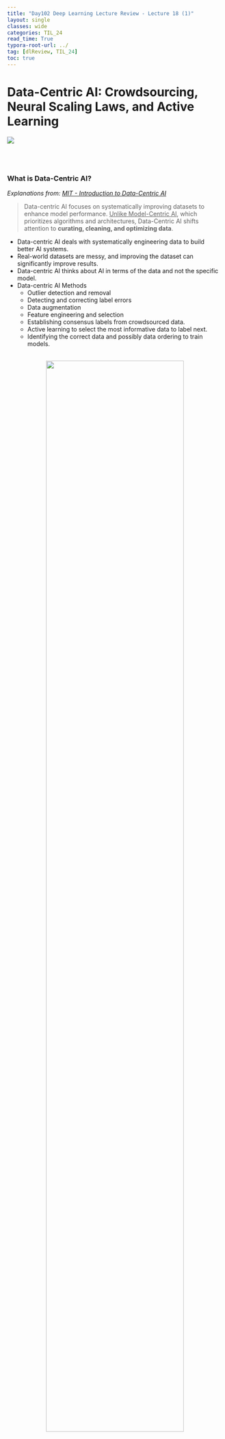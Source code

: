 ```yaml
---
title: "Day102 Deep Learning Lecture Review - Lecture 18 (1)"
layout: single
classes: wide
categories: TIL_24
read_time: True
typora-root-url: ../
tag: [dlReview, TIL_24]
toc: true 
---
```


# Data-Centric AI: Crowdsourcing, Neural Scaling Laws, and Active Learning 

<img src="/blog/images/2024-11-29-TIL24_Day102_DL/IMG_0298.JPG">

<br><Br>

### What is Data-Centric AI?

<I>Explanations from: [MIT - Introduction to Data-Centric AI](https://dcai.csail.mit.edu/)</I>

> Data-centric AI focuses on systematically improving datasets to enhance model performance. <u>Unlike Model-Centric AI</u>, which prioritizes algorithms and architectures, Data-Centric AI shifts attention to **curating, cleaning, and optimizing data**.

- Data-centric AI deals with systematically engineering data to build better AI systems.
- Real-world datasets are messy, and improving the dataset can significantly improve results.
- Data-centric AI thinks about AI in terms of the data and not the specific model.
- Data-centric AI Methods
  - Outlier detection and removal
  - Detecting and correcting label errors
  - Data augmentation
  - Feature engineering and selection
  - Establishing consensus labels from crowdsourced data.
  - Active learning to select the most informative data to label next.
  - Identifying the correct data and possibly data ordering to train models.<Br><br>

<center>
  <img src="/blog/images/2024-11-29-TIL24_Day102_DL/image-20241221170034955.png" width="80%"><br><br>
</center>



**Key Principles**:

1. **Systematic Data Engineering**:
   - Addresses noisy, redundant, and unbalanced datasets to improve model accuracy.
   - Implements methods like outlier detection, label correction, and data augmentation.
2. **Real-World Datasets are Messy**:
   - Many datasets have labeling errors, redundant samples, or poor-quality data points. Improving these can lead to better results than scaling model size or complexity.
3. **Iterative Dataset Improvements**:
   - Involves ongoing refinement of datasets, which includes labeling errors correction, balancing datasets, and focusing on high-quality data.

**Not Data-Centric AI**:

- Doubling dataset size indiscriminately without improving data quality.
- Hand-picking data points based on subjective criteria.





### Data Creation and Curation

- Data Creation is Expensive
  - Datasets may cost millions of dollars to create. 
    - Many companies spend much time getting prompts and dialogues to train LLMs.
  - The COCO dataset for semantic segmentation required over 85,000 annotator hours.<br><br>

- **Curating Datasets**

  - Major issues include:
    - Detecting erroneously labeled instances
    - Identifying inputs with quality problems 
      - Blurry Images
    - Data deduplication
    - Removing unwanted data
      - Toxic data for LLMs
    - Ensuring **no data leakage** between train and data sets
      - When scraping the web, many images may be identical or modified versions of the original
        - JPEG vs. PNG
        - Crops

  - **General Steps**
    - Acquire <u>large</u> amount of data
      - Most may be unlabeled
    - Acquire <u>labels</u> for the data
      - Usually from a human
    - Curate the dataset to remove errors and bad dta
    - Split dataset into appropriate partitions
    - Define metrics and study design for analysis
    - Version the dataset<br><br>

  

#### Crowdsourcing Labels

> Crowdsourcing involves gathering labels for datasets **from a distributed group of annotators**, often using platforms like Amazon Mechanical Turk. This approach is especially beneficial for large-scale datasets where manual labeling of all data is impractical.

- **Key Characteristics:**
  - Scalable: Can label vast amounts of data quickly.
  - Low Cost: Often cheaper than relying on domain experts.
  - Diverse Perspectives: Incorporates multiple viewpoints, which can improve label quality.<br><br>

- **Challenges**:
  1. Annotator Noise:
     - Not all annotators are equally skilled or diligent, leading to errors.
  2. Consistency:
     - Different annotators might interpret tasks differently, introducing variability.
  3. Quality Control:
     - Ensuring high-quality labels from non-expert annotators is challenging.
  4. Applications:
     - Text sentiment analysis, image recognition, medical data annotation.<br><br>



#### Estimating Annotator Quality

> To ensure reliable labels from crowdsourced data, it’s crucial <u>to estimate the quality of each annotator</u>. This allows identifying and weighing annotations based on annotator reliability.

**Estimating Inter-Annotator Agreement**

- We can quantify the confidence that a consensus label is correct via the agreement between annotations for an example:

  <center>
    $\text{Agreement}_i = \frac{1}{|\mathcal{J}_i|} \sum_{j \in \mathcal{J}_i} \left[ Y_{ij} == \hat{Y}_i \right]$ <br><br>
    </center>

- Where we are computing the average number of annotators who agreed on the label.

- We can estimate the quality of an anotator $j$ based on the fraction of their annotations that agree with the consensus label for the same example:

  <center>
    $\text{Quality}_j = \frac{1}{|\mathcal{I}_{j,+}|} \sum_{i \in \mathcal{I}_{j,+}} \left[ Y_{ij} == \hat{Y}_i \right]$<br><br>
  </center>

  - $\text{Quality}_j$: Measures the quality of annotator $j$.

  - $\vert \mathcal{I}_{j,+} \vert $: Total number of items labeled by annotator $j$ in the subset $\mathcal{I} _{j,+}$.   

  - $\sum_{i \in \mathcal{I} _{j,+}}$: Summation over all items $i$ labeled by annotator $j$ in the subset $\mathcal{I} _{j,+}$.     

  - $$\left[ Y _{ij}  = =  \hat{Y} _i \right]$$: Indicator function, which evaluates to 1 if annotator $j$'s label ($Y_{ij}$) matches the predicted/true label ($\hat{Y} _i$), and 0 otherwise.

    <br><br>

<b>Methods to Estimate Annotator Quality</b>

- **Accuracy Against Gold Standard**
  - **Gold Standard**: 
    - Provide annotators with data in <u>which you are 100% confident of the ground truth</u>.
    - If they poorly annotate this data, <u>you can evaluate</u> whether they are delivering appropriately high-quality data or merely providing you with poor results. 
    - Note that for certain issues, such as semantic segmentation, there is inherent subjective variability in the annotations provided.
    - Compare annotator's labels against a small set of verified labels.
    - $\text{Accuracy} = \frac{\text{Correct Annotations}}{\text{Total Annotations}}$

<br>

- **Agreement with Other Annotators**
  - Measure consistency between annnotators.
  - Common metric: **Cohen's Kappa** or **Fleiss' Kappa.**

<br>

- **Model-Based Estimation**
  - Use probabilistic models (e.g., Bayesian methods) to estimate annotator reliability based on their label history.

<br><Br>

**Problems with Majority Vote**

- Resolving ties is ambiguous.
- A bad annotator and good annotator have an equal impact on estimates.
- If you cannot enumerate a specific list of classes, e.g., natural language outputs, you
  need many annotators to get a consensus. <br><Br>



#### Estimating The Amount of Data We Need for Training

> Determining how much data is necessary to train a machine learning model is <u>a critical step in designing an efficient pipeline.</u> Too little data results in underfitting, while too much data wastes resources.

- For AI products, performance needs to be greater than some threshold.

  - Often these criteria are specified by product managers.

  - **Example**: Cancer detection recall over 99% with less than 5% false positives.

    <Br><br>

<center>
  <img src="/blog/images/2024-11-29-TIL24_Day102_DL/image-20241221192743901.png" width="80%"><br><br>
</center>





**Pareto Curve**

- A **Pareto Curve** is a graphical representation that <u>helps illustrate trade-offs between two competing objectives</u>, often in optimization problems or efficiency analysis. It is used to visualize the Pareto frontier, which is the set of points representing the best possible trade-offs.

**Key Features**:

1. **Pareto Frontier**:
   - The curve or boundary of the Pareto-efficient points where improving one objective leads to a degradation in the other.
   - Any point on the Pareto frontier is optimal in the sense that you cannot improve one objective without worsening the other.
2. **Dominated Points**:
   - Points below the Pareto curve are considered suboptimal because at least one objective can be improved without degrading the other.
3. **Applications**:
   - Data-Centric AI: Trade-offs between data quality and dataset size.
   - Economics: Trade-offs between cost and benefit.
   - Machine Learning: Trade-offs between model accuracy and computational cost.<br><Br>



#### **Error as a Function of Training Data Follows a Power Law**

In machine learning, the error (e.g., test error) of a model often decreases as the size of the training dataset increases. This relationship frequently follows a **power law**:

<center>
  $E(n) = \frac{A}{n^b}+C$<br><br>
</center>



where:

- $E(n)$: The error as a function of training data size $n$.
- $A$: A scaling constant that depends on the model and task complexity.
- $b$: The **power law exponent**, which indicates how quickly the error decreases as the data size grows.
- $C$: The irreducible error (Bayes error), representing the theoretical minimum error the model can achieve.



- Key Features of the **Power Law**

  - **Diminishing Returns**
    - As the size of training data $n$ increases, the error reduction becomes smaller.
    - For small dataset, adding more data significantly reduces error.
    - But, for larger datasets, the error reduction per additional sample diminishes.
  - **Scaling Laws**
    - The power law demonstrates the fundamental scaling behavior of model performance with data size.
    - For complex tasks (e.g., vision, NLP), the power law exponent $b$ is typically small (e.g., $b \approx 0.5$), indicating slower improvements with data scaling.
  - **Universal Behavior:**
    - The power law applies across many machine learning tasks and models, including surprised learning, deep learning, and even unsupervised learning tasks.<br><br>

  

  <center>
    <img src="/blog/images/2024-11-29-TIL24_Day102_DL/image-20241221211256644.png" width="80%"><br><br>
  </center>

  

<br><Br>

### Selecting Data to Label

#### Active Learning for Efficiently Labeling Datasets

> Active Learning is an iterative process to label data points that will maximize the model's performance. Instead of randomly labeling data, it identifies the most **informative samples** to label next.

- Method for determining which samples from a large unlabeled data pool to label that would maximally improve models.
- Active learning is a method for efficiently getting labels for datasets.<br><Br>

<center>
  <img src="/blog/images/2024-11-29-TIL24_Day102_DL/image-20241221212000077.png" width="80%"><br><br>
</center>



- Process:
  1. **Unlabeled Data Pool**
     - Begin with a large pool of unlabeled data.
  2. **Initial Labeling**
     - Label <u>a small subset of the data</u> to train an initial model.
  3. **Select Informative Samples**
     - Use the trained model <u>to rank unlabeled samples by uncertainty</u> (e.g., entropy or margin sampling).
     - <u>Choose the most uncertain samples</u> to label in the next round.
  4. **Iterate**
     - Retrain the model with the newly labeled data and repeat the process.

- **Advantages**
  - **Efficiency**: Saves resources by focusing on the most impactful samples.
  - **Cost Reduction**: Reduces the need to label large datasets.

- **Applications**
  - Annotating medical data, where expert labeling is expensive (e.g., radiology images).
  - Selecting rare concepts in large datasets using methods like **SEALS** (Similarity search for Efficient Active Learning).

<Br><br>
